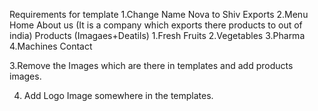 Requirements for template
1.Change Name Nova to Shiv Exports 
2.Menu
Home
About us (It is a company which exports there products to out of india)
Products (Imagaes+Deatils)
  1.Fresh Fruits
  2.Vegetables
  3.Pharma
  4.Machines
Contact

3.Remove the Images which are there in templates and add products images.

4. Add Logo Image somewhere in the templates.
